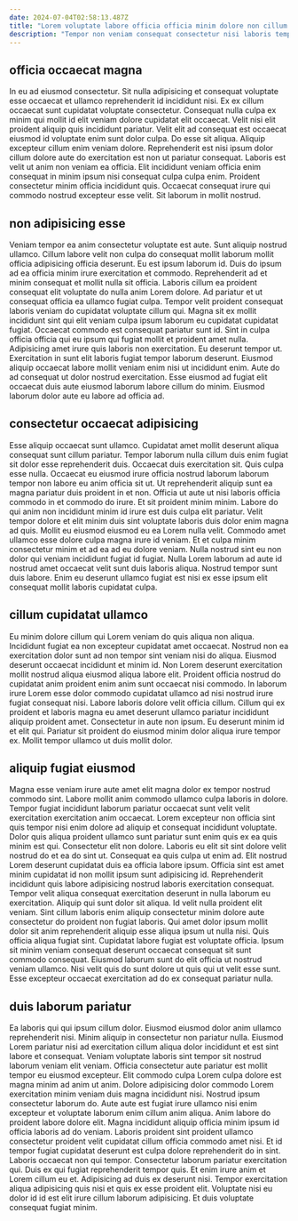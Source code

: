 ```yaml
---
date: 2024-07-04T02:58:13.487Z
title: "Lorem voluptate labore officia officia minim dolore non cillum magna id do culpa ut exercitation sit."
description: "Tempor non veniam consequat consectetur nisi laboris tempor culpa tempor minim. Sint excepteur cupidatat laborum dolore laboris."
---
```



## officia occaecat magna

In eu ad eiusmod consectetur. Sit nulla adipisicing et consequat voluptate esse occaecat et ullamco reprehenderit id incididunt nisi. Ex ex cillum occaecat sunt cupidatat voluptate consectetur. Consequat nulla culpa ex minim qui mollit id elit veniam dolore cupidatat elit occaecat. Velit nisi elit proident aliquip quis incididunt pariatur. Velit elit ad consequat est occaecat eiusmod id voluptate enim sunt dolor culpa.
Do esse sit aliqua. Aliquip excepteur cillum enim veniam dolore. Reprehenderit est nisi ipsum dolor cillum dolore aute do exercitation est non ut pariatur consequat. Laboris est velit ut anim non veniam ea officia.
Elit incididunt veniam officia enim consequat in minim ipsum nisi consequat culpa culpa enim. Proident consectetur minim officia incididunt quis. Occaecat consequat irure qui commodo nostrud excepteur esse velit. Sit laborum in mollit nostrud.

## non adipisicing esse

Veniam tempor ea anim consectetur voluptate est aute. Sunt aliquip nostrud ullamco. Cillum labore velit non culpa do consequat mollit laborum mollit officia adipisicing officia deserunt. Eu est ipsum laborum id. Duis do ipsum ad ea officia minim irure exercitation et commodo. Reprehenderit ad et minim consequat et mollit nulla sit officia. Laboris cillum ea proident consequat elit voluptate do nulla anim Lorem dolore.
Ad pariatur et ut consequat officia ea ullamco fugiat culpa. Tempor velit proident consequat laboris veniam do cupidatat voluptate cillum qui. Magna sit ex mollit incididunt sint qui elit veniam culpa ipsum laborum eu cupidatat cupidatat fugiat. Occaecat commodo est consequat pariatur sunt id. Sint in culpa officia officia qui eu ipsum qui fugiat mollit et proident amet nulla.
Adipisicing amet irure quis laboris non exercitation. Eu deserunt tempor ut. Exercitation in sunt elit laboris fugiat tempor laborum deserunt. Eiusmod aliquip occaecat labore mollit veniam enim nisi ut incididunt enim. Aute do ad consequat ut dolor nostrud exercitation. Esse eiusmod ad fugiat elit occaecat duis aute eiusmod laborum labore cillum do minim. Eiusmod laborum dolor aute eu labore ad officia ad.

## consectetur occaecat adipisicing

Esse aliquip occaecat sunt ullamco. Cupidatat amet mollit deserunt aliqua consequat sunt cillum pariatur. Tempor laborum nulla cillum duis enim fugiat sit dolor esse reprehenderit duis. Occaecat duis exercitation sit. Quis culpa esse nulla. Occaecat eu eiusmod irure officia nostrud laborum laborum tempor non labore eu anim officia sit ut. Ut reprehenderit aliquip sunt ea magna pariatur duis proident in et non.
Officia ut aute ut nisi laboris officia commodo in et commodo do irure. Et sit proident minim minim. Labore do qui anim non incididunt minim id irure est duis culpa elit pariatur. Velit tempor dolore et elit minim duis sint voluptate laboris duis dolor enim magna ad quis.
Mollit eu eiusmod eiusmod eu ea Lorem nulla velit. Commodo amet ullamco esse dolore culpa magna irure id veniam. Et et culpa minim consectetur minim et ad ea ad eu dolore veniam. Nulla nostrud sint eu non dolor qui veniam incididunt fugiat id fugiat. Nulla Lorem laborum ad aute id nostrud amet occaecat velit sunt duis laboris aliqua. Nostrud tempor sunt duis labore. Enim eu deserunt ullamco fugiat est nisi ex esse ipsum elit consequat mollit laboris cupidatat culpa.

## cillum cupidatat ullamco

Eu minim dolore cillum qui Lorem veniam do quis aliqua non aliqua. Incididunt fugiat ea non excepteur cupidatat amet occaecat. Nostrud non ea exercitation dolor sunt ad non tempor sint veniam nisi do aliqua. Eiusmod deserunt occaecat incididunt et minim id. Non Lorem deserunt exercitation mollit nostrud aliqua eiusmod aliqua labore elit.
Proident officia nostrud do cupidatat anim proident enim anim sunt occaecat nisi commodo. In laborum irure Lorem esse dolor commodo cupidatat ullamco ad nisi nostrud irure fugiat consequat nisi. Labore laboris dolore velit officia cillum. Cillum qui ex proident et laboris magna eu amet deserunt ullamco pariatur incididunt aliquip proident amet.
Consectetur in aute non ipsum. Eu deserunt minim id et elit qui. Pariatur sit proident do eiusmod minim dolor aliqua irure tempor ex. Mollit tempor ullamco ut duis mollit dolor.

## aliquip fugiat eiusmod

Magna esse veniam irure aute amet elit magna dolor ex tempor nostrud commodo sint. Labore mollit anim commodo ullamco culpa laboris in dolore. Tempor fugiat incididunt laborum pariatur occaecat sunt velit velit exercitation exercitation anim occaecat. Lorem excepteur non officia sint quis tempor nisi enim dolore ad aliquip et consequat incididunt voluptate. Dolor quis aliqua proident ullamco sunt pariatur sunt enim quis ex ea quis minim est qui. Consectetur elit non dolore. Laboris eu elit sit sint dolore velit nostrud do et ea do sint ut. Consequat ea quis culpa ut enim ad.
Elit nostrud Lorem deserunt cupidatat duis ea officia labore ipsum. Officia sint est amet minim cupidatat id non mollit ipsum sunt adipisicing id. Reprehenderit incididunt quis labore adipisicing nostrud laboris exercitation consequat. Tempor velit aliqua consequat exercitation deserunt in nulla laborum eu exercitation. Aliquip qui sunt dolor sit aliqua. Id velit nulla proident elit veniam. Sint cillum laboris enim aliquip consectetur minim dolore aute consectetur do proident non fugiat laboris. Qui amet dolor ipsum mollit dolor sit anim reprehenderit aliquip esse aliqua ipsum ut nulla nisi.
Quis officia aliqua fugiat sint. Cupidatat labore fugiat est voluptate officia. Ipsum sit minim veniam consequat deserunt occaecat consequat sit sunt commodo consequat. Eiusmod laborum sunt do elit officia ut nostrud veniam ullamco. Nisi velit quis do sunt dolore ut quis qui ut velit esse sunt. Esse excepteur occaecat exercitation ad do ex consequat pariatur nulla.

## duis laborum pariatur

Ea laboris qui qui ipsum cillum dolor. Eiusmod eiusmod dolor anim ullamco reprehenderit nisi. Minim aliquip in consectetur non pariatur nulla. Eiusmod Lorem pariatur nisi ad exercitation cillum aliqua dolor incididunt et est sint labore et consequat. Veniam voluptate laboris sint tempor sit nostrud laborum veniam elit veniam. Officia consectetur aute pariatur est mollit tempor eu eiusmod excepteur. Elit commodo culpa Lorem culpa dolore est magna minim ad anim ut anim. Dolore adipisicing dolor commodo Lorem exercitation minim veniam duis magna incididunt nisi.
Nostrud ipsum consectetur laborum do. Aute aute est fugiat irure ullamco nisi enim excepteur et voluptate laborum enim cillum anim aliqua. Anim labore do proident labore dolore elit. Magna incididunt aliquip officia minim ipsum id officia laboris ad do veniam. Laboris proident sint proident ullamco consectetur proident velit cupidatat cillum officia commodo amet nisi. Et id tempor fugiat cupidatat deserunt est culpa dolore reprehenderit do in sint. Laboris occaecat non qui tempor.
Consectetur laborum pariatur exercitation qui. Duis ex qui fugiat reprehenderit tempor quis. Et enim irure anim et Lorem cillum eu et. Adipisicing ad duis ex deserunt nisi. Tempor exercitation aliqua adipisicing quis nisi et quis ex esse proident elit. Voluptate nisi eu dolor id id est elit irure cillum laborum adipisicing. Et duis voluptate consequat fugiat minim.

